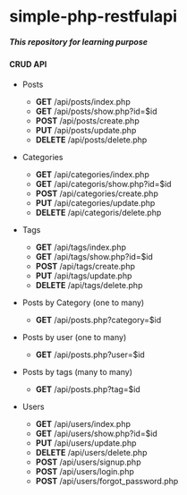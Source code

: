 # simple-php-restfulapi

##### This repository for learning purpose 

#### CRUD API 
   - Posts
     - **GET** /api/posts/index.php
     - **GET** /api/posts/show.php?id=$id
     - **POST** /api/posts/create.php
     - **PUT** /api/posts/update.php
     - **DELETE** /api/posts/delete.php

   - Categories
     - **GET** /api/categories/index.php
     - **GET** /api/categoris/show.php?id=$id
     - **POST** /api/categories/create.php
     - **PUT** /api/categories/update.php
     - **DELETE** /api/categoris/delete.php

   - Tags
     - **GET** /api/tags/index.php
     - **GET** /api/tags/show.php?id=$id
     - **POST** /api/tags/create.php
     - **PUT** /api/tags/update.php
     - **DELETE** /api/tags/delete.php

   - Posts by Category (one to many)
      - **GET** /api/posts.php?category=$id
  
   - Posts by user (one to many)
      - **GET** /api/posts.php?user=$id
  
   - Posts by tags (many to many)
      - **GET** /api/posts.php?tag=$id 

   - Users
     - **GET** /api/users/index.php
     - **GET** /api/users/show.php?id=$id
     - **PUT** /api/users/update.php
     - **DELETE** /api/users/delete.php
     - **POST** /api/users/signup.php
     - **POST** /api/users/login.php
     - **POST** /api/users/forgot_password.php

